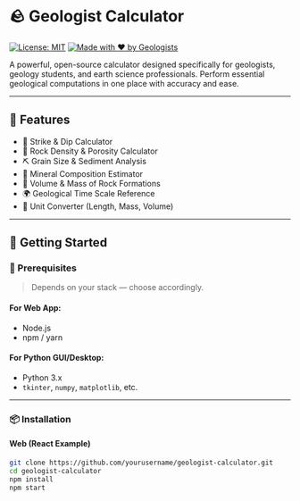 # 🪨 Geologist Calculator

[![License: MIT](https://img.shields.io/badge/License-MIT-yellow.svg)](LICENSE)
[![Made with ❤️ by Geologists](https://img.shields.io/badge/Made%20with-%F0%9F%92%9C%20by%20Geologists-blue)](#)

A powerful, open-source calculator designed specifically for geologists, geology students, and earth science professionals. Perform essential geological computations in one place with accuracy and ease.

---

## 🌟 Features

- 📐 Strike & Dip Calculator  
- 🧱 Rock Density & Porosity Calculator  
- ⛏️ Grain Size & Sediment Analysis  
- 🧪 Mineral Composition Estimator  
- 🧊 Volume & Mass of Rock Formations  
- 🌍 Geological Time Scale Reference  
- 📏 Unit Converter (Length, Mass, Volume)

---

## 🚀 Getting Started

### 🧰 Prerequisites

> Depends on your stack — choose accordingly.

#### For Web App:
- Node.js
- npm / yarn

#### For Python GUI/Desktop:
- Python 3.x
- `tkinter`, `numpy`, `matplotlib`, etc.

---

### 📦 Installation

#### Web (React Example)
```bash
git clone https://github.com/yourusername/geologist-calculator.git
cd geologist-calculator
npm install
npm start
